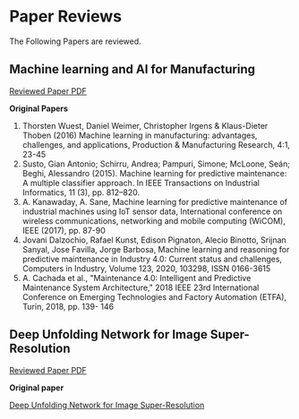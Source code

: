 # Paper Reviews
 
 
The Following Papers are reviewed.

<a id="aaa"></a>
## Machine learning and AI for Manufacturing 
[Reviewed Paper PDF](https://github.com/abhisheksoni-iitb/Paper-Reviews/blob/main/Machine%20learning%20and%20AI%20for%20Manufacturing.pdf)


**Original Papers**
1. Thorsten Wuest, Daniel Weimer, Christopher Irgens &
Klaus-Dieter Thoben (2016) Machine learning in manufacturing: advantages, challenges, and applications, Production & Manufacturing Research, 4:1, 23-45
2. Susto, Gian Antonio; Schirru, Andrea; Pampuri, Simone;
McLoone, Seán; Beghi, Alessandro (2015). Machine
learning for predictive maintenance: A multiple classifier
approach. In IEEE Transactions on Industrial Informatics,
11 (3), pp. 812–820.
3. A. Kanawaday, A. Sane, Machine learning for predictive
maintenance of industrial machines using IoT sensor
data, International conference on wireless communications, networking and mobile computing (WiCOM),
IEEE (2017), pp. 87-90
4. Jovani Dalzochio, Rafael Kunst, Edison Pignaton, Alecio
Binotto, Srijnan Sanyal, Jose Favilla, Jorge Barbosa, Machine learning and reasoning for predictive maintenance
in Industry 4.0: Current status and challenges, Computers
in Industry, Volume 123, 2020, 103298, ISSN 0166-3615
5. A. Cachada et al., "Maintenance 4.0: Intelligent and Predictive Maintenance System Architecture," 2018 IEEE
23rd International Conference on Emerging Technologies
and Factory Automation (ETFA), Turin, 2018, pp. 139-
146


<a id="aaa"></a>
## Deep Unfolding Network for Image Super-Resolution
[Reviewed Paper PDF](https://github.com/abhisheksoni-iitb/Paper-Reviews/blob/main/Deep%20Unfolding%20Network%20for%20Image%20Super-Resolution.pdf)

**Original paper**

[Deep Unfolding Network for Image Super-Resolution](https://arxiv.org/abs/2003.10428)



